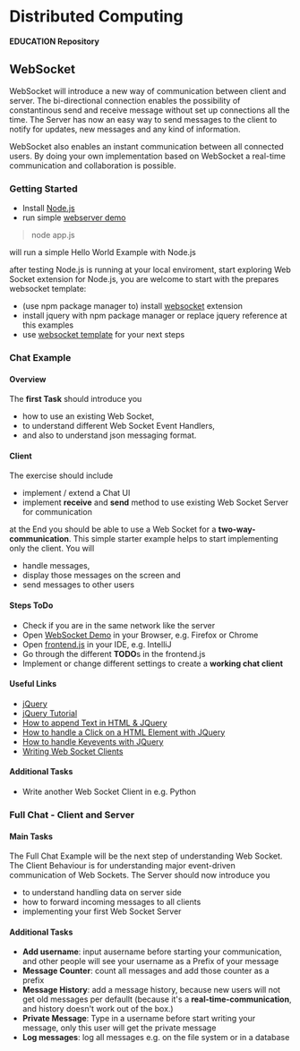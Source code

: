 # Distributed Computing #

**EDUCATION Repository**

## WebSocket

WebSocket will introduce a new way of communication between client and server. The bi-directional connection enables the possibility of constantinous send and receive message without set up connections all the time. The Server has now an easy way to send messages to the client to notify for updates, new messages and any kind of information.

WebSocket also enables an instant communication between all connected users. By doing your own implementation based on WebSocket a real-time communication and collaboration is possible.

### Getting Started
- Install [Node.js](https://nodejs.org/en/ "Node.js")
- run simple [webserver demo](node-webserver/app.js "Webserver Demo with Node.js")

> node app.js

will run a simple Hello World Example with Node.js

after testing Node.js is running at your local enviroment, start exploring Web Socket extension for Node.js, you are welcome to start with the prepares websocket template:

- (use npm package manager to) install [websocket](https://www.npmjs.com/package/websocket) extension
- install jquery with npm package manager or replace jquery reference at this examples
- use [websocket template](node-websocket) for your next steps
 


### Chat Example

#### Overview

The **first Task** should introduce you

- how to use an existing Web Socket, 
- to understand different Web Socket Event Handlers,
- and also to understand json messaging format.

#### Client

The exercise should include

- implement / extend a Chat UI
- implement **receive** and **send** method to use existing Web Socket Server for communication 

at the End you should be able to use a Web Socket for a **two-way-communication**.
This simple starter example helps to start implementing only the client. You will 

- handle messages,  
- display those messages on the screen and 
- send messages to other users

#### Steps ToDo

- Check if you are in the same network like the server
- Open [WebSocket Demo](chat/exercise-websocket.html) in your Browser, e.g. Firefox or Chrome
- Open [frontend.js](chat/exercise-frontend.js) in your IDE, e.g. IntelliJ
- Go through the different **TODO**s in the frontend.js
- Implement or change different settings to create a **working chat client**

#### Useful Links
- [jQuery](http://jquery.com/)
- [jQuery Tutorial](https://www.w3schools.com/jquery/)
- [How to append Text in HTML & JQuery](http://api.jquery.com/append/)
- [How to handle a Click on a HTML Element with JQuery](https://api.jquery.com/click/)
- [How to handle Keyevents with JQuery](https://api.jquery.com/keypress/)
- [Writing Web Socket Clients](https://developer.mozilla.org/en-US/docs/Web/API/WebSockets_API/Writing_WebSocket_client_applications)

#### Additional Tasks
- Write another Web Socket Client in e.g. Python


### Full Chat - Client and Server
#### Main Tasks

The Full Chat Example will be the next step of understanding Web Socket. The Client Behaviour is for understanding major event-driven communication of Web Sockets. The Server should now introduce you

- to understand handling data on server side
- how to forward incoming messages to all clients
- implementing your first Web Socket Server


#### Additional Tasks
- **Add username**: input ausername before starting your communication, and other people will see your username as a Prefix of your message
- **Message Counter**: count all messages and add those counter as a prefix
- **Message History**: add a message history, because new users will not get old messages per defaullt (because it's a **real-time-communication**, and history doesn't work out of the box.)
- **Private Message**: Type in a username before start writing your message, only this user will get the private message
- **Log messages**: log all messages e.g. on the file system or in a database

